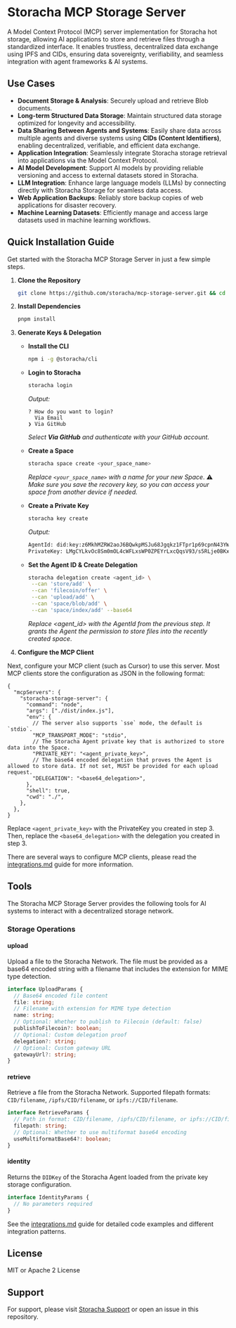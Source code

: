 # Storacha MCP Storage Server

A Model Context Protocol (MCP) server implementation for Storacha hot storage, allowing AI applications to store and retrieve files through a standardized interface. It enables trustless, decentralized data exchange using IPFS and CIDs, ensuring data sovereignty, verifiability, and seamless integration with agent frameworks & AI systems.

## Use Cases

- **Document Storage & Analysis**: Securely upload and retrieve Blob documents.
- **Long-term Structured Data Storage**: Maintain structured data storage optimized for longevity and accessibility.
- **Data Sharing Between Agents and Systems**: Easily share data across multiple agents and diverse systems using **CIDs (Content Identifiers)**, enabling decentralized, verifiable, and efficient data exchange.
- **Application Integration**: Seamlessly integrate Storacha storage retrieval into applications via the Model Context Protocol.
- **AI Model Development**: Support AI models by providing reliable versioning and access to external datasets stored in Storacha.
- **LLM Integration**: Enhance large language models (LLMs) by connecting directly with Storacha Storage for seamless data access.
- **Web Application Backups**: Reliably store backup copies of web applications for disaster recovery.
- **Machine Learning Datasets**: Efficiently manage and access large datasets used in machine learning workflows.

## Quick Installation Guide

Get started with the Storacha MCP Storage Server in just a few simple steps.

1. **Clone the Repository**

   ```bash
   git clone https://github.com/storacha/mcp-storage-server.git && cd mcp-storage-server
   ```

2. **Install Dependencies**

   ```bash
   pnpm install
   ```

3. **Generate Keys & Delegation**

   - **Install the CLI**
     ```bash
     npm i -g @storacha/cli
     ```
   - **Login to Storacha**
     ```bash
     storacha login
     ```
     _Output:_
     ```
     ? How do you want to login?
       Via Email
     ❯ Via GitHub
     ```
     _Select **Via GitHub** and authenticate with your GitHub account._
   - **Create a Space**
     ```bash
     storacha space create <your_space_name>
     ```
     _Replace `<your_space_name>` with a name for your new Space_.
     :warning: _Make sure you save the recovery key, so you can access your space from another device if needed._
   - **Create a Private Key**

     ```bash
     storacha key create
     ```

     _Output:_

     ```txt
     AgentId: did:key:z6MkhMZRW2aoJ6BQwkpMSJu68Jgqkz1FTpr1p69cpnN43YWG
     PrivateKey: LMgCYLkvOc8Sm0mOL4cWFLxsWP0ZPEYrLxcQqsV93/s5RLje0BKx05muAse1Hkvh+sxUW38OcHtpiN1zxfpTJ4ht4jxV0=
     ```

   - **Set the Agent ID & Create Delegation**
     ```bash
     storacha delegation create <agent_id> \
      --can 'store/add' \
      --can 'filecoin/offer' \
      --can 'upload/add' \
      --can 'space/blob/add' \
      --can 'space/index/add' --base64
     ```
     _Replace <agent_id> with the AgentId from the previous step. It grants the Agent the permission to store files into the recently created space_.

4. **Configure the MCP Client**

Next, configure your MCP client (such as Cursor) to use this server. Most MCP clients store the configuration as JSON in the following format:

```jsonc
{
  "mcpServers": {
    "storacha-storage-server": {
      "command": "node",
      "args": ["./dist/index.js"],
      "env": {
        // The server also supports `sse` mode, the default is `stdio`.
        "MCP_TRANSPORT_MODE": "stdio",
        // The Storacha Agent private key that is authorized to store data into the Space.
        "PRIVATE_KEY": "<agent_private_key>",
        // The base64 encoded delegation that proves the Agent is allowed to store data. If not set, MUST be provided for each upload request.
        "DELEGATION": "<base64_delegation>",
      },
      "shell": true,
      "cwd": "./",
    },
  },
}
```

Replace `<agent_private_key>` with the PrivateKey you created in step 3. Then, replace the `<base64_delegation>` with the delegation you created in step 3.

There are several ways to configure MCP clients, please read the [integrations.md](https://github.com/storacha/mcp-storage-server/blob/main/docs/integrations.md) guide for more information.

## Tools

The Storacha MCP Storage Server provides the following tools for AI systems to interact with a decentralized storage network.

### Storage Operations

#### upload

Upload a file to the Storacha Network. The file must be provided as a base64 encoded string with a filename that includes the extension for MIME type detection.

```typescript
interface UploadParams {
  // Base64 encoded file content
  file: string;
  // Filename with extension for MIME type detection
  name: string;
  // Optional: Whether to publish to Filecoin (default: false)
  publishToFilecoin?: boolean;
  // Optional: Custom delegation proof
  delegation?: string;
  // Optional: Custom gateway URL
  gatewayUrl?: string;
}
```

#### retrieve

Retrieve a file from the Storacha Network. Supported filepath formats: `CID/filename`, `/ipfs/CID/filename`, or `ipfs://CID/filename`.

```typescript
interface RetrieveParams {
  // Path in format: CID/filename, /ipfs/CID/filename, or ipfs://CID/filename
  filepath: string;
  // Optional: Whether to use multiformat base64 encoding
  useMultiformatBase64?: boolean;
}
```

#### identity

Returns the `DIDKey` of the Storacha Agent loaded from the private key storage configuration.

```typescript
interface IdentityParams {
  // No parameters required
}
```

See the [integrations.md](https://github.com/storacha/mcp-storage-server/blob/main/docs/integrations.md) guide for detailed code examples and different integration patterns.

## License

MIT or Apache 2 License

## Support

For support, please visit [Storacha Support](https://storacha.network) or open an issue in this repository.
